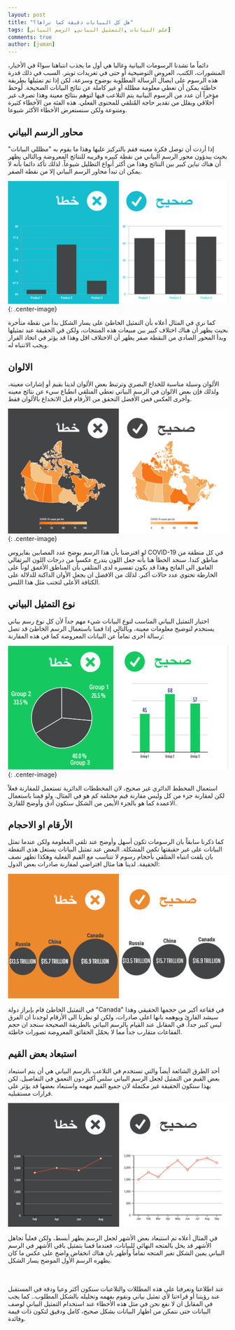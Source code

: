 ```yaml
---
layout: post
title: "هل كل البيانات دقيقة كما نراها؟"
tags: [علم البيانات ,التمثيل البياني, الرسم البياني]
comments: true
author: [juman]
---
```



دائماً  ما  تشدنا  الرسومات  البيانية  وغالبا هي  أول  ما  يجذب  انتباهنا  سواءً  في  الأخبار،  المنشورات،  الكتب،  العروض  التوضيحية  أو  حتى  في  تغريدات  تويتر. السبب في ذلك قدرة هذه الرسوم على ايصال  الرسالة  المطلوبة  بوضوح  وسرعة،  لكن  إذا  تم  تمثيلها  بطريقة  خاطئة  يمكن  أن  تعطي  معلومة  مظللة أو غير كاملة  عن  نتائج  البيانات الصحيحة. لُوحظ  مؤخراً أن  عدد  من  الرسوم  البيانية  يتم  التلاعب  فيها  لتوهم بنتائج معينة  وهذا  تصرف  غير  أخلاقي  ويقلل  من  تقدير حاجة  المُتلقي للمحتوى الفعلي. هذه الفئة من الأخطاء كثيرة ومتنوعة ولكن  سنستعرض الأخطاء الأكثر شيوعا.  

## محاور الرسم البياني

إذا  أردت  أن  توصل  فكرة  معينه  فقم  بالتركيز  عليها  وهذا  ما يقوم  به "مظللي  البيانات" بحيث  يبدؤون محور الرسم  البياني  من  نقطة  كبيره  وقريبه  للنتائج  المعروضة  وبالتالي  يظهر أن هناك تباين كبير بين النتائج وهذا من أكثر أنواع التظليل شيوعاً. لذلك  تأكد  دائما  بأنه  لا  يمكن  ان  تبدأ محاور الرسم  البياني إلا  من  نقطة  الصفر.  

![](../images/2020-05-07-is-all-data-accurate/barchart_size.png  "Chart size"){: .center-image}  


كما نرى في المثال أعلاه بأن التمثيل الخاطئ على يسار الشكل بدأ من نقطة متأخرة بحيث يظهر أن هناك اختلاف كبير بين مبيعات هذه المنتجات، ولكن في الحقيقة عند تمثيلها وبدأ المحور الصادي من النقطة صفر يظهر أن الاختلاف اقل وهذا قد يؤثر في اتخاذ القرار ويجب الانتباه له.  

## الالوان

الألوان وسيلة مناسبة للخداع البصري وترتبط بعض الألوان لدينا بقيم أو إشارات معينة، ولذلك فإن  بعض  الالوان  في  الرسم  البياني  تعطي  المتلقي  انطباع  سيء  عن  نتائج  معينه  وأخرى  العكس  فمن الأفضل التحقق من الأرقام قبل الانخداع بالألوان فقط.  

![](../images/2020-05-07-is-all-data-accurate/map_colors.png  "Colors"){: .center-image}  


لو افترضنا بأن هذا الرسم يوضح عدد المصابين بفايروس COVID-19 في كل منطقة من مناطق كندا. سنجد الخطأ هنا بأنه جعل اللون يتدرج عكسياً من درجات اللون البرتقالي الغامق الى الفاتح وهذا قد يكون تفسيره لدى المتلقي بأن المناطق الأغمق لوناً على الخارطة تحتوي عدد حالات أكبر. لذلك من الافضل ان يجعل الأوان الداكنة للدلالة على الكثافة الأعلى لتجنب مثل هذا اللبس.  

## نوع التمثيل البياني

اختيار التمثيل البياني المناسب لنوع البيانات شيء مهم جداً لأن كل نوع رسم بياني يستخدم لتوضيح معلومات معينة، وبالتالي إذا قمنا باستعمال الرسم الخاطئ قد تصل رسالة أخرى تماماً عن البيانات المعروضة كما في هذه المقارنة:  

![](../images/2020-05-07-is-all-data-accurate/right_type_chart.png  "The right chart type"){: .center-image}  


استعمال المخطط الدائري غير صحيح، لان المخططات الدائرية تستعمل للمقارنة فعلاً لكن لمقارنة جزء من كل وليس مقارنة قيم مختلفة كم هو في المثال. ولو قمنا باستعمال الاعمدة كما هو بالجزء الأيمن من الشكل ستكون أدق وأوضح للقارئ.  

## الأرقام او الاحجام

كما ذكرنا سابقاً بان الرسومات تكون أسهل وأوضح عند تلقي المعلومة ولكن عندما تمثل البيانات على غير حقيقتها تكمن المشكلة. البعض عند تمثيل البيانات يستغل هذي النقطة بان يلفت انتباه المتلقي بأحجام رسوم لا تتناسب مع القيم الفعلية وهكذا تظهر نصف الحقيقة. لدينا هنا مثال افتراضي لمقارنة صادرات بعض الدول:  

<img src="/images/2020-05-07-is-all-data-accurate/number_size.png" alt="Number Vs Size" title="Number Vs Size" class="center-smaller-image"/>  


في التمثيل الخاطئ قام بإبراز دولة "Canada" في فقاعة أكبر من حجمها الحقيقي وهذا سيشد القارئ ويوهمه بانها اعلى صادرات، ولكن لو نظرنا الى الأرقام لوجدنا ان الفرق ليس كبير جداً. في المقابل عند القيام بالرسم البياني بالطريقة الصحيحة سنجد ان حجم الفقاعات متقارب جداً مما لا يحمّل الحقائق المعروضة تصورات خاطئة.

## استبعاد بعض القيم

أحد الطرق الشائعة أيضاً والتي تستخدم في التلاعب بالرسم البياني هي أن يتم استبعاد بعض القيم من التمثيل لجعل الرسم البياني سلس أكثر دون التعمق في التفاصيل. لكن بهذا ستكون الحقيقة غير مكتملة لان جميع القيم مهمه واستبعاد بعضها قد يؤثر على قرارات مستقبليه.  

<img src="/images/2020-05-07-is-all-data-accurate/dropping_data.png" alt="Droping Data" title="Droping Data" class="center-smaller-image"/>  


في المثال أعلاه تم استبعاد بعض الأشهر لجعل الرسم يظهر أبسط، ولكن فعلياً تجاهل الأشهر قد يخل بالمتجه النهائي للبيانات، فعندما قمنا بتمثيل باقي الأشهر في الرسم البياني يمين الشكل تغير المتجه تماماً وأظهر بان هناك انخفاض واضح على عكس ما كان يظهره الرسم الأول الموضح يسار الشكل.  
  
<br>
<br>
عند اطلاعنا وتعرفنا على هذه المظللات والتلاعبات سنكون أكثر وعيا ودقة في المستقبل عند رؤيتنا أو قراءتنا لأي تمثيل بياني ونقوم بفهمه وتحليله بالشكل المطلوب.. كما يجب في المقابل ان لا نقع نحن في مثل هذه الأخطاء عند استخدام التمثيل البياني لوصف البيانات حتى نتمكن من اظهار البيانات بشكل صحيح، كامل ودقيق لتكون ذات قيمة وفائدة.